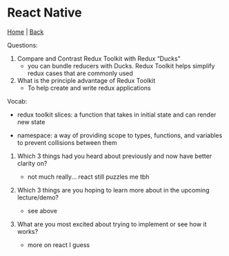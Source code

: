 # React Native


[Home](/README.md) | [Back](/401-main/401TableofContents.md)

Questions:

1. Compare and Contrast Redux Toolkit with Redux “Ducks”
    - you can bundle reducers with Ducks. Redux Toolkit helps simplify redux cases that are commonly used
1. What is the principle advantage of Redux Toolkit
    - To help create and write redux applications 


Vocab: 

- redux toolkit slices: a function that takes in initial state and can render new state

- namespace: a way of providing scope to types, functions, and variables to prevent collisions between them


1. Which 3 things had you heard about previously and now have better clarity on?

    - not much really... react still puzzles me tbh
2. Which 3 things are you hoping to learn more about in the upcoming lecture/demo?

    - see above 
3. What are you most excited about trying to implement or see how it works?

    - more on react I guess
